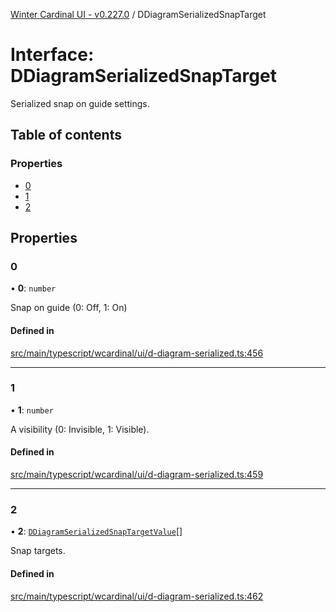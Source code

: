 [Winter Cardinal UI - v0.227.0](../index.md) / DDiagramSerializedSnapTarget

# Interface: DDiagramSerializedSnapTarget

Serialized snap on guide settings.

## Table of contents

### Properties

- [0](DDiagramSerializedSnapTarget.md#0)
- [1](DDiagramSerializedSnapTarget.md#1)
- [2](DDiagramSerializedSnapTarget.md#2)

## Properties

### 0

• **0**: `number`

Snap on guide (0: Off, 1: On)

#### Defined in

[src/main/typescript/wcardinal/ui/d-diagram-serialized.ts:456](https://github.com/winter-cardinal/winter-cardinal-ui/blob/v0.227.0/src/main/typescript/wcardinal/ui/d-diagram-serialized.ts#L456)

___

### 1

• **1**: `number`

A visibility (0: Invisible, 1: Visible).

#### Defined in

[src/main/typescript/wcardinal/ui/d-diagram-serialized.ts:459](https://github.com/winter-cardinal/winter-cardinal-ui/blob/v0.227.0/src/main/typescript/wcardinal/ui/d-diagram-serialized.ts#L459)

___

### 2

• **2**: [`DDiagramSerializedSnapTargetValue`](DDiagramSerializedSnapTargetValue.md)[]

Snap targets.

#### Defined in

[src/main/typescript/wcardinal/ui/d-diagram-serialized.ts:462](https://github.com/winter-cardinal/winter-cardinal-ui/blob/v0.227.0/src/main/typescript/wcardinal/ui/d-diagram-serialized.ts#L462)
